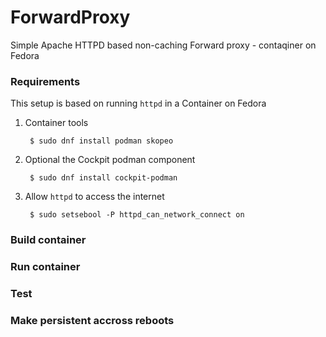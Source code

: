 # ForwardProxy
Simple Apache HTTPD based non-caching Forward proxy - contaqiner on Fedora


### Requirements
This setup is based on running `httpd` in a Container on Fedora
1. Container tools

        $ sudo dnf install podman skopeo
        
1. Optional the Cockpit podman component

        $ sudo dnf install cockpit-podman

1. Allow `httpd` to access the internet

        $ sudo setsebool -P httpd_can_network_connect on



### Build container


### Run container


### Test


### Make persistent accross reboots

